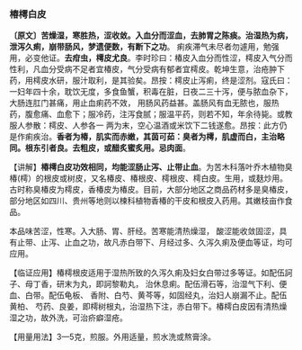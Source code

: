 ### 椿樗白皮

**〔原文〕苦燥湿，寒胜热，涩收敛。入血分而涩血，去肺胃之陈痰。治湿热为病，泄泻久痢，崩带肠风，梦遗便数，有断下之功**。 痢疾滞气未尽者勿遽用，勉强用，必变他证。**去疳虫，樗皮尤良**。李时珍曰：椿皮入血分而性涩，樗皮入气分而性利，凡血分受病不足者宜椿皮，气分受病有郁者宜樗皮。乾坤生意，治疮肿下药，用樗皮水研，服汁取利，是其验矣。昂按：樗皮止泻痢，终是涩剂。寇氏曰：一妇年四十余，耽饮无度，多食鱼蟹，积毒在脏，日夜二三十泻，便与脓血杂下，大肠连肛门甚痛，用止血痢药不效， 用肠风药益甚。盖肠风有血无脓也，服热药，腹愈痛、血愈下；服冷药，注泻食腻；服温平药，则若不知，年余待毙。或教服人参散：樗皮、人参各一 两为末，空心温酒或米饮下二钱遂愈。昂按：此方仍是作痢疾治。**香者为椿，肌实而赤嫩，其茵可茹：臭者为樗，肌虚而白，主治略同。根东引者良。去粗皮，或醋炙蜜炙用。忌肉面**。

【讲解】**椿樗白皮功效相同，均能涩肠止泻、止带止血**。为苦木科落叶乔木植物臭椿(樗）的根皮或树皮，又名椿皮、椿根皮、樗根皮、樗白皮。生用，或麸炒用。古时称臭椿皮为樗皮，香椿皮为椿皮。目前，大部分地区之商品药材多是臭椿皮，部分地区如四川、贵州等地则以楝科植物香椿的干皮和根皮入药用。其嫩枝亩作食品。

本品味苦涩，性寒。入大肠、胃、肝经。苦寒能清热燥湿， 酸涩能收敛固涩，具有止带、止泻、止血之功，故凡赤白带下、月经过多、久泻久痢及便血等证，均可应用。

【临证应用】椿樗根皮适用于湿热所致的久泻久痢及妇女白带过多等证。如配伍訶子、母丁香，研末为丸，即訶黎勒丸， 治休息痢。配伍滑石等，治湿气下利、便血、白带。配伍龟板、 香附、白芍、黄芩等，如固经丸，治妇人崩漏不止。配伍黄柏、 芍药、良姜，即樗树根丸，治湿热下注，赤白带下。椿樗白皮因有清热燥湿之功，故外洗，可治疥癖湿疮。

【用量用法】3—5克，煎服。外用适量，煎水洗或熬膏涂。
